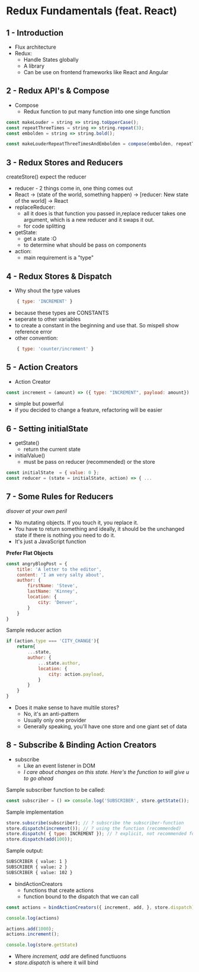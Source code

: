 # Redux Fundamentals (feat. React)

## 1 - Introduction
- Flux architecture
- Redux:
    - Handle States globally
    - A library
    - Can be use on frontend frameworks like React and Angular

## 2 - Redux API's & Compose
- Compose
    - Redux function to put many function into one singe function
```js
const makeLouder = string => string.toUpperCase();
const repeatThreeTimes = string => string.repeat(3);
const embolden = string => string.bold();

const makeLouderRepeatThreeTimesAndEmbolden = compose(embolden, repeatThreeTimes, makeLouder)
```

## 3 - Redux Stores and Reducers
createStore() expect the reducer
- reducer - 2 things come in, one thing comes out
- React -> (state of the world, something happen) -> [reducer: New state of the world] -> React
- replaceReducer:
    - all it does is that function you passed in,replace reducer takes one argument, which is a new reducer and it swaps it out.
    - for code splitting
- getState:
    - get a state :O
    - to determine what should be pass on components
- action:
    - main requirement is a "type"

## 4 - Redux Stores & Dispatch
- Why shout the type values
```js
    { type: 'INCREMENT' }
```
   - because these types are CONSTANTS
   - seperate to other variables
   - to create a constant in the beginning and use that. So mispell show reference error
   - other convention:
```js
    { type: 'counter/increment' }
```

## 5 - Action Creators
- Action Creator
```js
const increment = (amount) => ({ type: "INCREMENT", payload: amount})
```
- simple but powerful
- if you decided to change a feature, refactoring will be easier

## 6 - Setting initialState
- getState()
    - return the current state
- initialValue()
    - must be pass on reducer (recommended) or the store
```js
const initialState  = { value: 0 };
const reducer = (state = initialState, action) => { ...
```

## 7 - Some Rules for Reducers
*disover at your own peril*
- No mutating objects. If you touch it, you replace it.
- You have to return something and ideally, it should be the unchanged state if there is nothing you need to do it.
- It's just a JavaScript function

**Prefer Flat Objects**
```js
const angryBlogPost = {
    title: 'A letter to the editor',
    content: 'I am very salty about',
    author: {
        firstName: 'Steve',
        lastName: 'Kinney',
        location: {
            city: 'Denver',
        }
    }
}
```
Sample reducer action
```js
if (action.type === 'CITY_CHANGE'){
    return{
        ...state,
        author: {
            ...state.author,
            location: {
                city: action.payload,
            }
        }
    }
}
```
- Does it make sense to have multile stores?
    - No, it's an anti-pattern
    - Usually only one provider
    - Generally speaking, you'll have one store and one giant set of data

## 8 - Subscribe & Binding Action Creators
- subscribe
    - Like an event listener in DOM
    - *I care about changes on this state. Here's the function to will give u to go ahead*

Sample subscriber function to be called:
```js
const subscriber = () => console.log('SUBSCRIBER', store.getState());
```

Sample implementation
```js
store.subscribe(subscriber); // ? subscribe the subscriber-function
store.dispatch(increment()); // ? using the function (recommended)
store.dispatch( { type: INCREMENT }); // ? explicit, not recommended for future refactoring
store.dispatch(add(100));
```

Sample output:
```bash
SUBSCRIBER { value: 1 }
SUBSCRIBER { value: 2 }
SUBSCRIBER { value: 102 }
```

- bindActionCreators
    - functions that create actions
    - function bound to the dispatch that we can call
```js
const actions = bindActionCreators({ increment, add, }, store.dispatch)

console.log(actions)

actions.add(1000);
actions.increment();

console.log(store.getState)
```
 - Where *increment, add* are defined functiuons
 - *store.dispatch* is where it will bind